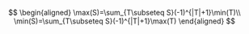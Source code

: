 $$
\begin{aligned}
\max(S)=\sum_{T\subseteq S}(-1)^{|T|+1}\min(T)\\
\min(S)=\sum_{T\subseteq S}(-1)^{|T|+1}\max(T)
\end{aligned}
$$